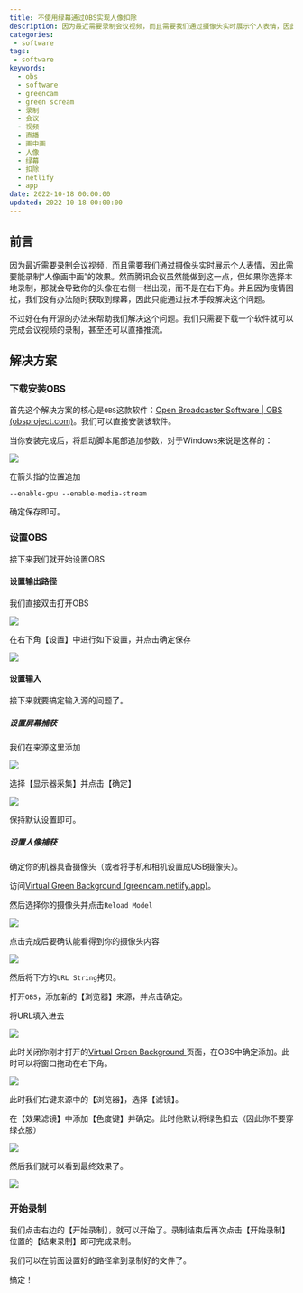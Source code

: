 ```yaml
---
title: 不使用绿幕通过OBS实现人像扣除
description: 因为最近需要录制会议视频，而且需要我们通过摄像头实时展示个人表情，因此需要能录制“人像画中画”的效果。然而腾讯会议虽然能做到这一点，但如果你选择本地录制，那就会导致你的头像在右侧一栏出现，而不是在右下角。并且因为疫情困扰，我们没有办法随时获取到绿幕，因此只能通过技术手段解决这个问题。这里我使用OBS+greencam.netlify.app实现绿幕的扣除，同时可以兼顾视频录制和直播。
categories:
 - software
tags:
 - software
keywords:
  - obs
  - software
  - greencam
  - green scream
  - 录制
  - 会议
  - 视频
  - 直播
  - 画中画
  - 人像
  - 绿幕
  - 扣除
  - netlify
  - app
date: 2022-10-18 00:00:00
updated: 2022-10-18 00:00:00
---
```


## 前言

因为最近需要录制会议视频，而且需要我们通过摄像头实时展示个人表情，因此需要能录制“人像画中画”的效果。然而腾讯会议虽然能做到这一点，但如果你选择本地录制，那就会导致你的头像在右侧一栏出现，而不是在右下角。并且因为疫情困扰，我们没有办法随时获取到绿幕，因此只能通过技术手段解决这个问题。

不过好在有开源的办法来帮助我们解决这个问题。我们只需要下载一个软件就可以完成会议视频的录制，甚至还可以直播推流。

## 解决方案

### 下载安装OBS

首先这个解决方案的核心是`OBS`这款软件：[Open Broadcaster Software | OBS (obsproject.com)](https://obsproject.com/)。我们可以直接安装该软件。

当你安装完成后，将启动脚本尾部追加参数，对于Windows来说是这样的：

![](https://res1.zhengqiao.wang/202210181808595.png)

在箭头指的位置追加

```textile
--enable-gpu --enable-media-stream
```

确定保存即可。

### 设置OBS

接下来我们就开始设置OBS

#### 设置输出路径

我们直接双击打开OBS

![](https://res1.zhengqiao.wang/202210181839156.png)

在右下角【设置】中进行如下设置，并点击确定保存

![](https://res1.zhengqiao.wang/202210181839155.png)

#### 设置输入

接下来就要搞定输入源的问题了。

##### 设置屏幕捕获

我们在来源这里添加

![](https://res1.zhengqiao.wang/202210181840758.png)

选择【显示器采集】并点击【确定】

![](https://res1.zhengqiao.wang/202210181840266.png)

保持默认设置即可。

##### 设置人像捕获

确定你的机器具备摄像头（或者将手机和相机设置成USB摄像头）。

访问[Virtual Green Background (greencam.netlify.app)](https://greencam.netlify.app/)。

然后选择你的摄像头并点击`Reload Model`

![](https://res1.zhengqiao.wang/202210181840892.png)

点击完成后要确认能看得到你的摄像头内容

![](https://res1.zhengqiao.wang/202210181840057.png)

然后将下方的`URL String`拷贝。

打开`OBS`，添加新的【浏览器】来源，并点击确定。

将URL填入进去

![](https://res1.zhengqiao.wang/202210181840991.png)

此时关闭你刚才打开的[Virtual Green Background ](https://greencam.netlify.app/)页面，在OBS中确定添加。此时可以将窗口拖动在右下角。

![](https://res1.zhengqiao.wang/202210181840086.png)

此时我们右键来源中的【浏览器】，选择【滤镜】。

在【效果滤镜】中添加【色度键】并确定。此时他默认将绿色扣去（因此你不要穿绿衣服）

![](https://res1.zhengqiao.wang/202210181840502.png)

然后我们就可以看到最终效果了。

![](https://res1.zhengqiao.wang/202210181841797.png)

### 开始录制

我们点击右边的【开始录制】，就可以开始了。录制结束后再次点击【开始录制】位置的【结束录制】即可完成录制。

我们可以在前面设置好的路径拿到录制好的文件了。

搞定！
